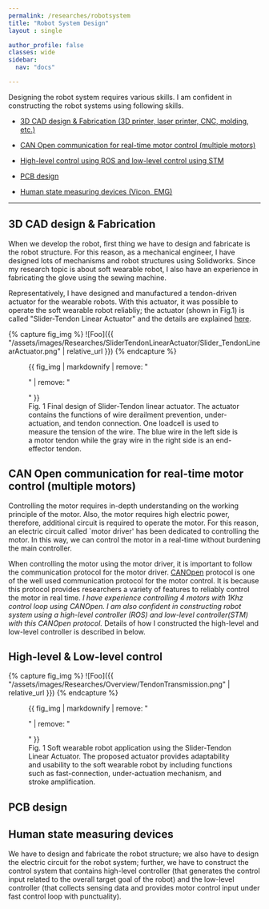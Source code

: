 ```yaml
---
permalink: /researches/robotsystem
title: "Robot System Design"
layout : single

author_profile: false
classes: wide
sidebar:
  nav: "docs"

---
```


Designing the robot system requires various skills. I am confident in constructing the robot systems using following skills.

- [3D CAD design & Fabrication (3D printer, laser printer, CNC, molding, etc.)][3D CAD design]

- [CAN Open communication for real-time motor control (multiple motors)][CANOpen]

- [High-level control using ROS and low-level control using STM][Control]

- [PCB design][PCB design]

- [Human state measuring devices (Vicon, EMG)][State measuring]


---
## 3D CAD design & Fabrication

When we develop the robot, first thing we have to design and fabricate is the robot structure. For this reason, as a mechanical engineer, I have designed lots of mechanisms and robot structures using Solidworks. Since my research topic is about soft wearable robot, I also have an experience in fabricating the glove using the sewing machine.

Representatively, I have designed and manufactured a tendon-driven actuator for the wearable robots. With this actuator, it was possible to operate the soft wearable robot reliabliy; the actuator (shown in Fig.1) is called "Slider-Tendon Linear Actuator" and the details are explained [here][Actuator]. 

{% capture fig_img %}
![Foo]({{ "/assets/images/Researches/SliderTendonLinearActuator/Slider_TendonLinearActuator.png" | relative_url }})
{% endcapture %}

<figure>
  {{ fig_img | markdownify | remove: "<p>" | remove: "</p>" }}
  <figcaption>Fig. 1 Final design of Slider-Tendon linear actuator. The actuator contains the functions of wire derailment prevention, under-actuation, and tendon connection. One loadcell is used to measure the tension of the wire. The blue wire in the left side is a motor tendon while the gray wire in the right side is an end-effector tendon.</figcaption>
</figure>

## CAN Open communication for real-time motor control (multiple motors)

Controlling the motor requires in-depth understanding on the working principle of the motor. Also, the motor requires high electric power, therefore, additional circuit is required to operate the motor. For this reason, an electric circuit called `motor driver' has been dedicated to controlling the motor. In this way, we can control the motor in a real-time without burdening the main controller. 

When controlling the motor using the motor driver, it is important to follow the communication protocol for the motor driver. [CANOpen][cia_link] protocol is one of the well used communication protocol for the motor control. It is because this protocol provides researchers a variety of features to reliably control the motor in real time. *I have experience controlling 4 motors with 1Khz control loop using CANOpen. I am also confident in constructing robot system using a high-level controller (ROS) and low-level controller(STM) with this CANOpen protocol.* Details of how I constructed the high-level and low-level controller is described in below.

## High-level & Low-level control

{% capture fig_img %}
![Foo]({{ "/assets/images/Researches/Overview/TendonTransmission.png" | relative_url }})
{% endcapture %}

<figure>
  {{ fig_img | markdownify | remove: "<p>" | remove: "</p>" }}
  <figcaption>Fig. 1 Soft wearable robot application using the Slider-Tendon Linear Actuator. The proposed actuator provides adaptability and usability to the soft wearable robot by including functions such as fast-connection, under-actuation mechanism, and stroke amplification.</figcaption>
</figure>


## PCB design

## Human state measuring devices

[Tmech_pdf]:https://github.com/bc-kim/bc-kim.github.io/blob/master/assets/Publications/Slider-Tendon_Linear_Actuator_With_Under-Actuation_and_Fast-Connection_for_Soft_Wearable_Robots.pdf
[Tmech_link]: https://ieeexplore.ieee.org/document/9314058 
[3D CAD design]: /researches/robotsystem#3d-cad-design--fabrication
[up]: /researches/robotsystem
[Actuator]: /researches/actuator
[CANOpen]: /researches/robotsystem#can-open-communication-for-real-time-motor-control-multiple-motors
[PCB design]: /researches/robotsystem#pcb-design
[Control]: /researches/robotsystem#high-level--low-level-control
[State measuring]: /researches/robotsystem#human-state-measuring-devices
[cia_link]: https://www.can-cia.org/canopen/

We have to design and fabricate the robot structure; we also have to design the electric circuit for the robot system; further, we have to construct the control system that contains high-level controller (that generates the control input related to the overall target goal of the robot) and the low-level controller (that collects sensing data and provides motor control input under fast control loop with punctuality). 
